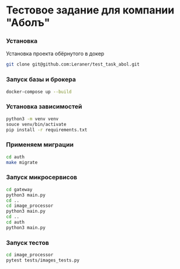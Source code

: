 # Тестовое задание для компании "Аболъ"

### Установка

Установка проекта обёрнутого в докер

```bash
git clone git@github.com:Leraner/test_task_abol.git
```

### Запуск базы и брокера

```bash
docker-compose up --build
```

### Установка зависимостей
```bash
python3 -m venv venv
souce venv/bin/activate
pip install -r requirements.txt
```


### Применяем миграции
```bash
cd auth
make migrate
```


### Запуск микросервисов

```bash
cd gateway
python3 main.py
cd ..
cd image_processor
python3 main.py
cd ..
cd auth
python3 main.py
```

### Запуск тестов
```bash
cd image_processor
pytest tests/images_tests.py
```